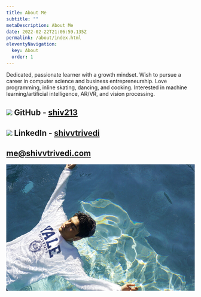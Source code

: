 ```yaml
---
title: About Me
subtitle: ""
metaDescription: About Me
date: 2022-02-22T21:06:59.135Z
permalink: /about/index.html
eleventyNavigation:
  key: About
  order: 1
---
```

Dedicated, passionate learner with a growth mindset. Wish to pursue a career in computer science and business entrepreneurship. Love programming, inline skating, dancing, and cooking. Interested in machine learning/artificial intelligence, AR/VR, and vision processing.

## <img src="https://cdn-icons-png.flaticon.com/512/25/25231.png" width="2.2%"/> **GitHub - [shiv213](https://github.com/shiv213/)**

## <img src="https://upload.wikimedia.org/wikipedia/commons/thumb/c/ca/LinkedIn_logo_initials.png/800px-LinkedIn_logo_initials.png" width="2%"/> **LinkedIn - [shivvtrivedi](https://www.linkedin.com/in/shivvtrivedi/)**

## **[me@shivvtrivedi.com](mailto:me@shivvtrivedi.com)**

![just keep swimming](/static/img/just-keep-swimming-mira-sydow-northview-high-school-.jpg "just keep swimming")